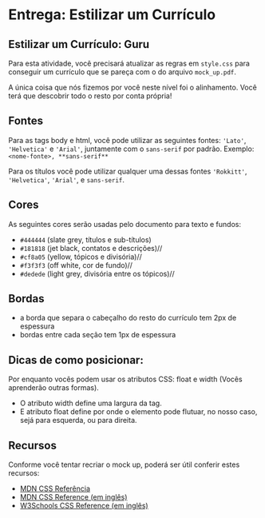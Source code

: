 # Entrega: Estilizar um Currículo

## Estilizar um Currículo: Guru

Para esta atividade, você precisará atualizar as regras em `style.css` para conseguir um currículo que se pareça com o do arquivo `mock_up.pdf`.

A única coisa que nós fizemos por você neste nível foi o alinhamento. Você terá que descobrir todo o resto por conta própria!

## Fontes
Para as tags body e html, você pode utilizar as seguintes fontes: `'Lato'`, `'Helvetica'` e `'Arial'`, juntamente com o `sans-serif` por padrão. Exemplo: `<nome-fonte>, **sans-serif**`

Para os títulos você pode utilizar qualquer uma dessas fontes `'Rokkitt'`, `'Helvetica'`, `'Arial'`, e `sans-serif`.

## Cores
As seguintes cores serão usadas pelo documento para texto e fundos:
- `#444444` (slate grey, títulos e sub-títulos)
- `#181818` (jet black, contatos e descrições)//
- `#cf8a05` (yellow, tópicos e divisória)//
- `#f3f3f3` (off white, cor de fundo)//
- `#dedede` (light grey, divisória entre os tópicos)//

## Bordas
- a borda que separa o cabeçalho do resto do currículo tem 2px de espessura
- bordas entre cada seção tem 1px de espessura

## Dicas de como posicionar: 
Por enquanto vocês podem usar os atributos CSS: float e width (Vocês aprenderão outras formas).
- O atributo width define uma largura da tag.
- E atributo float define por onde o elemento pode flutuar, no nosso caso, sejá para esquerda, ou para direita. 

## Recursos
Conforme você tentar recriar o mock up, poderá ser útil conferir estes recursos:
- [MDN CSS Referência](https://developer.mozilla.org/pt-BR/docs/Web/CSS/CSS_Reference)
- [MDN CSS Reference (em inglês)](https://developer.mozilla.org/en-US/docs/Web/CSS/Reference)
- [W3Schools CSS Reference (em inglês)](https://www.w3schools.com/cssref/default.asp)
